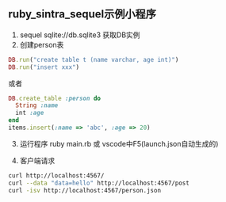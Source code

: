 ## ruby_sintra_sequel示例小程序
1. sequel sqlite://db.sqlite3 获取DB实例
2. 创建person表
```ruby
DB.run("create table t (name varchar, age int)")
DB.run("insert xxx")
```
或者
```ruby
DB.create_table :person do
  String :name
  int :age
end
items.insert(:name => 'abc', :age => 20)
```
3. 运行程序
ruby main.rb 或 vscode中F5(launch.json自动生成的)

4. 客户端请求
```sh
curl http://localhost:4567/
curl --data "data=hello" http://localhost:4567/post
curl -isv http://localhost:4567/person.json
```